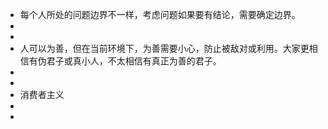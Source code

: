 - 每个人所处的问题边界不一样，考虑问题如果要有结论，需要确定边界。
-
-
- 人可以为善，但在当前环境下，为善需要小心，防止被敌对或利用。大家更相信有伪君子或真小人，不太相信有真正为善的君子。
-
-
- 消费者主义
-
-